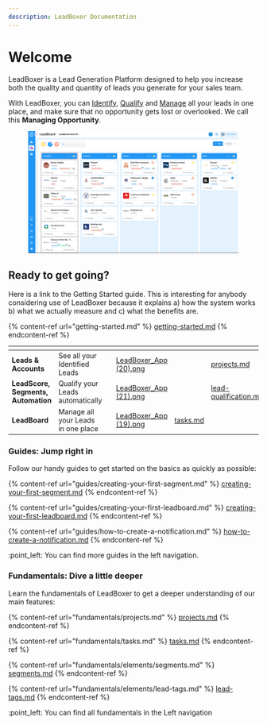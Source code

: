 ```yaml
---
description: LeadBoxer Documentation
---
```


# Welcome

LeadBoxer is a Lead Generation Platform designed to help you increase both the quality and quantity of leads you generate for your sales team.

With LeadBoxer, you can [Identify](solutions/lead-identification.md), [Qualify](solutions/lead-qualification.md) and [Manage](solutions/lead-managment.md) all your leads in one place, and make sure that no opportunity gets lost or overlooked. We call this **Managing Opportunity**.

<figure><img src=".gitbook/assets/LeadBoxer_App (19).png" alt=""><figcaption></figcaption></figure>

## Ready to get going?

Here is a link to the Getting Started guide. This is interesting for anybody considering use of LeadBoxer because it explains a) how the system works b) what we actually measure and c) what the benefits are.

{% content-ref url="getting-started.md" %}
[getting-started.md](getting-started.md)
{% endcontent-ref %}

<table data-column-title-hidden data-view="cards" data-full-width="true"><thead><tr><th></th><th></th><th data-hidden></th><th data-hidden data-card-cover data-type="files"></th><th data-hidden data-type="content-ref"></th><th data-hidden data-card-target data-type="content-ref"></th></tr></thead><tbody><tr><td><strong>Leads &#x26; Accounts</strong></td><td>See all your Identified Leads</td><td></td><td><a href=".gitbook/assets/LeadBoxer_App (20).png">LeadBoxer_App (20).png</a></td><td></td><td><a href="fundamentals/projects.md">projects.md</a></td></tr><tr><td><strong>LeadScore, Segments, Automation</strong></td><td>Qualify your Leads automatically </td><td></td><td><a href=".gitbook/assets/LeadBoxer_App (21).png">LeadBoxer_App (21).png</a></td><td></td><td><a href="solutions/lead-qualification.md">lead-qualification.md</a></td></tr><tr><td><strong>LeadBoard</strong></td><td>Manage all your Leads in one place</td><td></td><td><a href=".gitbook/assets/LeadBoxer_App (19).png">LeadBoxer_App (19).png</a></td><td><a href="fundamentals/tasks.md">tasks.md</a></td><td></td></tr></tbody></table>

### Guides: Jump right in

Follow our handy guides to get started on the basics as quickly as possible:

{% content-ref url="guides/creating-your-first-segment.md" %}
[creating-your-first-segment.md](guides/creating-your-first-segment.md)
{% endcontent-ref %}

{% content-ref url="guides/creating-your-first-leadboard.md" %}
[creating-your-first-leadboard.md](guides/creating-your-first-leadboard.md)
{% endcontent-ref %}

{% content-ref url="guides/how-to-create-a-notification.md" %}
[how-to-create-a-notification.md](guides/how-to-create-a-notification.md)
{% endcontent-ref %}

:point\_left: You can find more guides in the left navigation.

### Fundamentals: Dive a little deeper

Learn the fundamentals of LeadBoxer to get a deeper understanding of our main features:

{% content-ref url="fundamentals/projects.md" %}
[projects.md](fundamentals/projects.md)
{% endcontent-ref %}

{% content-ref url="fundamentals/tasks.md" %}
[tasks.md](fundamentals/tasks.md)
{% endcontent-ref %}

{% content-ref url="fundamentals/elements/segments.md" %}
[segments.md](fundamentals/elements/segments.md)
{% endcontent-ref %}

{% content-ref url="fundamentals/elements/lead-tags.md" %}
[lead-tags.md](fundamentals/elements/lead-tags.md)
{% endcontent-ref %}

:point\_left: You can find all fundamentals in the Left navigation&#x20;

